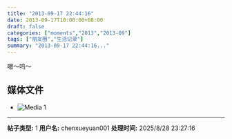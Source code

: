```yaml
---
title: "2013-09-17 22:44:16"
date: 2013-09-17T10:00:00+08:00
draft: false
categories: ["moments","2013","2013-09"]
tags: ["朋友圈","生活记录"]
summary: "2013-09-17 22:44:16..."
---
```


嗷〜呜〜

## 媒体文件

- ![Media 1](/Moments/photos/2013-09-17/201309172244160.jpg)

---

**帖子类型:** 1
**用户名:** chenxueyuan001
**处理时间:** 2025/8/28 23:27:16
